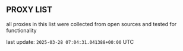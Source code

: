 ## PROXY LIST

all proxies in this list were collected from open sources and tested for functionality

last update: `2025-03-28 07:04:31.041388+00:00` UTC